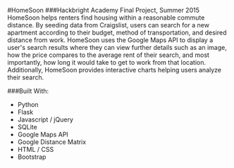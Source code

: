 #HomeSoon
###Hackbright Academy Final Project, Summer 2015
HomeSoon helps renters find housing within a reasonable commute distance. By seeding data from Craigslist, users can search for a new apartment according to their budget, method of transportation, and desired distance from work. HomeSoon uses the Google Maps API to display a user's search results where they can view further details such as an image, how the price compares to the average rent of their search, and most importantly, how long it would take to get to work from that location. Additionally, HomeSoon provides interactive charts helping users analyze their search.

###Built With:
- Python
- Flask
- Javascript / jQuery
- SQLite
- Google Maps API
- Google Distance Matrix
- HTML / CSS
- Bootstrap
